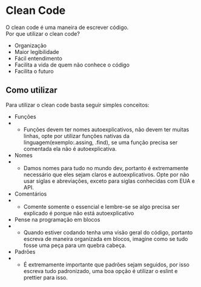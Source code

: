 # Clean Code
O clean code é uma maneira de escrever código.  
Por que utilizar o clean code?
- Organização
- Maior legibilidade
- Fácil entendimento
- Facilita a vida de quem não conhece o código
- Facilita o futuro

## Como utilizar
Para utilizar o clean code basta seguir simples conceitos:
- Funções
- - Funções devem ter nomes autoexplicativos, não devem ter muitas linhas, opte por utilizar funções nativas da linguagem(exemplo:.assing, .find), se uma função precisa ser comentada ela não é autoexplicativa.
- Nomes
- - Damos nomes para tudo no mundo dev, portanto é extremamente necessário que eles sejam claros e autoexplicativos. Opte por não usar siglas e abreviações, exceto para siglas conhecidas com EUA e API.
- Comentários
- - Comente somente o essencial e lembre-se se algo precisa ser explicado é porque não está autoexplicativo
- Pense na programação em blocos
- - Quando estiver codando tenha uma visão geral do código, portanto escreva de maneira organizada em blocos, imagine como se tudo fosse uma peça para um quebra cabeça.
- Padrões
- - É extremamente importante que padrões sejam seguidos, por isso escreva tudo padronizado, uma boa opção é utilizar o eslint e prettier para isso.